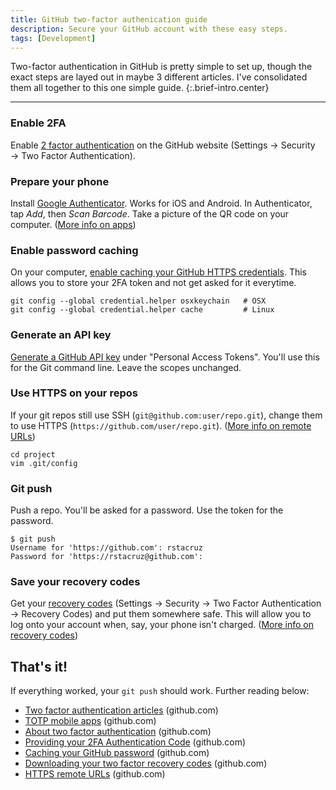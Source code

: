 ```yaml
---
title: GitHub two-factor authenication guide
description: Secure your GitHub account with these easy steps.
tags: [Development]
---
```


Two-factor authentication in GitHub is pretty simple to set up, though the exact steps are layed out in maybe 3 different articles. I've consolidated them all together to this one simple guide.
{:.brief-intro.center}

----

### Enable 2FA
Enable [2 factor authentication](https://github.com/settings/security) on the GitHub website (Settings → Security → Two Factor Authentication).

### Prepare your phone
Install [Google Authenticator](https://en.wikipedia.org/wiki/Google_Authenticator). Works for iOS and Android. In Authenticator, tap *Add*, then *Scan Barcode*. Take a picture of the QR code on your computer. ([More info on apps](https://help.github.com/articles/configuring-two-factor-authentication-via-a-totp-mobile-app/))

### Enable password caching
On your computer, [enable caching your GitHub HTTPS credentials](https://help.github.com/articles/caching-your-github-password-in-git/). This allows you to store your 2FA token and not get asked for it everytime.

```
git config --global credential.helper osxkeychain   # OSX
git config --global credential.helper cache         # Linux
```

### Generate an API key

[Generate a GitHub API key](https://github.com/settings/applications#personal-access-tokens) under "Personal Access Tokens". You'll use this for the Git command line. Leave the scopes unchanged.

### Use HTTPS on your repos
If your git repos still use SSH (`git@github.com:user/repo.git`), change them to use HTTPS (`https://github.com/user/repo.git`). ([More info on remote URLs](https://help.github.com/articles/which-remote-url-should-i-use/#cloning-with-https-recommended))

```
cd project
vim .git/config
```

### Git push
Push a repo. You'll be asked for a password. Use the token for the password.

```
$ git push
Username for 'https://github.com': rstacruz
Password for 'https://rstacruz@github.com':
```

### Save your recovery codes

Get your [recovery codes](https://github.com/settings/auth/recovery-codes) (Settings → Security → Two Factor Authentication → Recovery Codes) and put them somewhere safe. This will allow you to log onto your account when, say, your phone isn't charged. ([More info on recovery codes](https://help.github.com/articles/downloading-your-two-factor-authentication-recovery-codes/))

## That's it!

If everything worked, your `git push` should work. Further reading below:

* [Two factor authentication articles](https://help.github.com/categories/two-factor-authentication-2fa/) (github.com)
* [TOTP mobile apps](https://help.github.com/articles/configuring-two-factor-authentication-via-a-totp-mobile-app/) (github.com)
* [About two factor authentication](https://help.github.com/articles/about-two-factor-authentication/) (github.com)
* [Providing your 2FA Authentication Code](https://help.github.com/articles/providing-your-2fa-authentication-code/) (github.com)
* [Caching your GitHub password](https://help.github.com/articles/caching-your-github-password-in-git/) (github.com)
* [Downloading your two factor recovery codes](https://help.github.com/articles/downloading-your-two-factor-authentication-recovery-codes/) (github.com)
* [HTTPS remote URLs](https://help.github.com/articles/which-remote-url-should-i-use/) (github.com)
